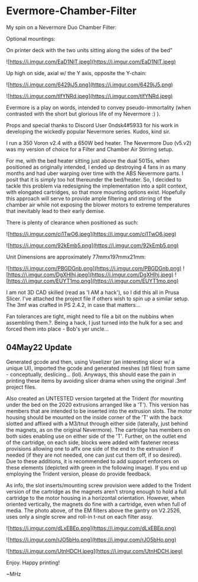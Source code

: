 # Evermore-Chamber-Filter
My spin on a Nevermore Duo Chamber Filter:

Optional mountings:

On printer deck with the two units sitting along the sides of the bed"

![https://i.imgur.com/EaD1NIT.jpeg](https://i.imgur.com/EaD1NIT.jpeg)

Up high on side, axial w/ the Y axis, opposite the Y-chain:

![https://i.imgur.com/6429jJ5.png](https://i.imgur.com/6429jJ5.png)

![https://i.imgur.com/tlfYNRd.jpeg](https://i.imgur.com/tlfYNRd.jpeg)

Evermore is a play on words, intended to convey pseudo-immortality (when contrasted with the short but glorious life of my Nevermore :) ).

Props and special thanks to Discord User 0ndsk4#5933 for his work in developing the wickedly popular Nevermore series. Kudos, kind sir.

I run a 350 Voron v2.4 with a 650W bed heater. The Nevermore Duo (v5.v2) was my version of choice for a Filter and Chamber Air Stirring setup.

For me, with the bed heater sitting just above the dual 5015s, when positioned as originally intended, I ended up destroying 4 fans in as many months and had uber warping over time with the ABS Nevermore parts. I posit that it is simply too hot thereunder the bed/heater. So, I decided to tackle this problem via redesigning the implementation into a split context, with elongated cartridges, so that more mounting options exist. Hopefully this approach will serve to provide ample filtering and stirring of the chamber air while not exposing the blower motors to extreme temperatures that inevitably lead to their early demise.

There is plenty of clearance when positioned as such:

![https://i.imgur.com/ci1TwO6.jpeg](https://i.imgur.com/ci1TwO6.jpeg)

![https://i.imgur.com/92kEmb5.png](https://i.imgur.com/92kEmb5.png)

Unit Dimensions are approximately 77mmx197mmx21mm:

![https://i.imgur.com/PBGDGnb.png](https://i.imgur.com/PBGDGnb.png)
![https://i.imgur.com/DgXHlhj.jpeg](https://i.imgur.com/DgXHlhj.jpeg)
![https://i.imgur.com/EUYT1mo.png](https://i.imgur.com/EUYT1mo.png)

I am not 3D CAD skilled (read as 'I AM a hack'), so I did this all in Prusa Slicer. I've attached the project file if others wish to spin up a similar setup. The 3mf was crafted in PS 2.4.2, in case that matters…

Fan tolerances are tight, might need to file a bit on the nubbins when assembling them.?.  Being a hack, I just turned into the hulk for a sec and forced them into place - Bob's yer uncle...

## 04May22 Update

Generated gcode and then, using Voxelizer (an interesting slicer w/ a unique UI), imported the gcode and generated meshes (stl files) from same - conceptually, deslicing... (lol).  Anyways, this should ease the pain in printing these items by avoiding slicer drama when using the original .3mf project files.

Also created an UNTESTED version targeted at the Trident (for mounting under the bed on the 2020 extrusions arranged like a 'T').  This version has members that are intended to be inserted into the extrusion slots.  The motor housing should be mounted on the inside corner of the 'T' with the back slotted and affixed with a M3/tnut through either side (laterally, just behind the magnets, as on the original Nevermore).  The cartridge has members on both sides enabling use on either side of the 'T'.  Further, on the outlet end of the cartridge, on each side, blocks were added with fastener recess  provisions allowing one to affx one side of the end to the extrusion if needed (if they are not needed, one can just cut them off, if so desired).  Due to these additions, it is recommended to add support enforcers on these elements (depicted with green in the following image).  If you end up employing the Trident version, please do provide feedback.

As info, the slot inserts/mounting screw provision were added to the Trident version of the cartridge as the magnets aren't strong enough to hold a full cartridge to the motor housing in a horizontal orientation.  However, when oriented vertically, the magnets do fine with a cartridge, even when full of media.  The photo above, of the EM filters above the gantry on V2.2526, uses only a single screw and roll-in t-nut on each filter assy.

![https://i.imgur.com/dLxEBEp.png](https://i.imgur.com/dLxEBEp.png)

![https://i.imgur.com/rJO5bHo.png](https://i.imgur.com/rJO5bHo.png)

![https://i.imgur.com/UtnHDCH.jpeg](https://i.imgur.com/UtnHDCH.jpeg)

Enjoy.  Happy printing!

~MHz
